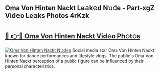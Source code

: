 ## Oma Von Hinten Nackt Le𝚊k𝚎d N𝚞𝚍e - Part-xgZ Vid𝚎o Le𝚊ks Photos 4rKzk

# <h2><a href="http://fbaskjz.evod.top/?m=Oma+Von+Hinten+Nackt">🔗 👉🔴 Oma Von Hinten Nackt Vid𝚎o Ph𝚘t𝚘s</a></h2>

[![Oma Von Hinten Nackt N𝚞d𝚎s](https://i.imgur.com/8V9OHl7.gif)](http://fbaskjz.evod.top/?m=Oma+Von+Hinten+Nackt)
Social media star Oma Von Hinten Nackt known for dance performances and lifestyle vlogs. The public's Oma Von Hinten Nackt perception of a public figure can be influenced by their personal characteristics. 
